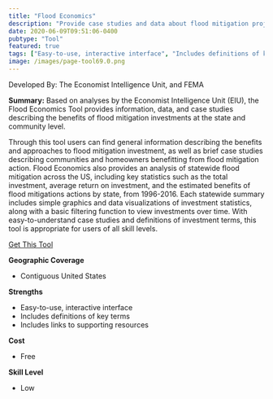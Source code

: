 ```yaml
---
title: "Flood Economics"
description: "Provide case studies and data about flood mitigation projects and efforts across the US between 1996-2016"
date: 2020-06-09T09:51:06-0400
pubtype: "Tool"
featured: true
tags: ["Easy-to-use, interactive interface", "Includes definitions of key terms", "Includes links to supporting resources"]
image: /images/page-tool69.0.png
---
```

Developed By: The Economist Intelligence Unit, and FEMA

**Summary:** Based on analyses by the Economist Intelligence Unit (EIU), the Flood Economics Tool provides information, data, and case studies describing the benefits of flood mitigation investments at the state and community level. 

Through this tool users can find general information describing the benefits and approaches to flood mitigation investment, as well as brief case studies describing communities and homeowners benefitting from flood mitigation action. Flood Economics also provides an analysis of statewide flood mitigation across the US, including key statistics such as the total investment, average return on investment, and the estimated benefits of flood mitigations actions by state, from 1996-2016.  Each statewide summary includes simple graphics and data visualizations of investment statistics, along with a basic filtering function to view investments over time. With easy-to-understand case studies and definitions of investment terms, this tool is appropriate for users of all skill levels.

<a href="https://floodeconomics.com/" target="_blank">Get This Tool</a>

__**Geographic Coverage**__
- Contiguous United States

__**Strengths**__
-  Easy-to-use, interactive interface
-   Includes definitions of key terms
-   Includes links to supporting resources

__**Cost**__
- Free

__**Skill Level**__
- Low
